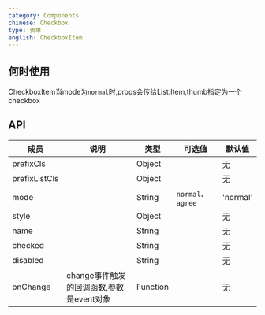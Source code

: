 ```yaml
---
category: Components
chinese: Checkbox
type: 表单
english: CheckboxItem
---
```





## 何时使用

CheckboxItem当mode为`normal`时,props会传给List.Item,thumb指定为一个checkbox

## API


| 成员        | 说明           | 类型       |  可选值        | 默认值       |
|------------|----------------|----------|----------|--------------|
| prefixCls    |         | Object |   | 无  |
| prefixListCls    |         | Object |   | 无  |
| mode    |         | String |  `normal`、 `agree` |   'normal'  |
| style    |         | Object |   | 无  |
| name    |         | String |   | 无  |
| checked    |        | String |   | 无  |
| disabled      |         | String | |  无  |
| onChange    | change事件触发的回调函数,参数是event对象 | Function | |   无  |
